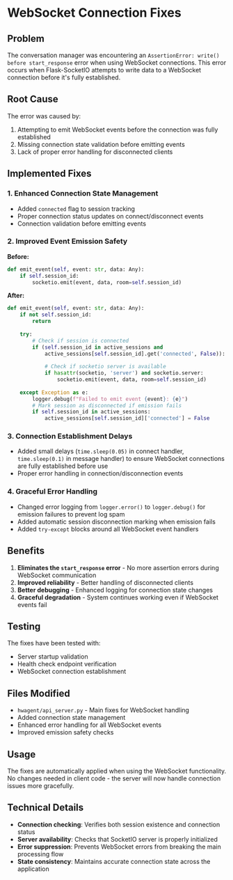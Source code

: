 # WebSocket Connection Fixes

## Problem
The conversation manager was encountering an `AssertionError: write() before start_response` error when using WebSocket connections. This error occurs when Flask-SocketIO attempts to write data to a WebSocket connection before it's fully established.

## Root Cause
The error was caused by:
1. Attempting to emit WebSocket events before the connection was fully established
2. Missing connection state validation before emitting events
3. Lack of proper error handling for disconnected clients

## Implemented Fixes

### 1. Enhanced Connection State Management
- Added `connected` flag to session tracking
- Proper connection status updates on connect/disconnect events
- Connection validation before emitting events

### 2. Improved Event Emission Safety
**Before:**
```python
def emit_event(self, event: str, data: Any):
    if self.session_id:
        socketio.emit(event, data, room=self.session_id)
```

**After:**
```python
def emit_event(self, event: str, data: Any):
    if not self.session_id:
        return
        
    try:
        # Check if session is connected
        if (self.session_id in active_sessions and 
            active_sessions[self.session_id].get('connected', False)):
            
            # Check if socketio server is available
            if hasattr(socketio, 'server') and socketio.server:
                socketio.emit(event, data, room=self.session_id)
        
    except Exception as e:
        logger.debug(f"Failed to emit event {event}: {e}")
        # Mark session as disconnected if emission fails
        if self.session_id in active_sessions:
            active_sessions[self.session_id]['connected'] = False
```

### 3. Connection Establishment Delays
- Added small delays (`time.sleep(0.05)` in connect handler, `time.sleep(0.1)` in message handler) to ensure WebSocket connections are fully established before use
- Proper error handling in connection/disconnection events

### 4. Graceful Error Handling
- Changed error logging from `logger.error()` to `logger.debug()` for emission failures to prevent log spam
- Added automatic session disconnection marking when emission fails
- Added `try-except` blocks around all WebSocket event handlers

## Benefits
1. **Eliminates the `start_response` error** - No more assertion errors during WebSocket communication
2. **Improved reliability** - Better handling of disconnected clients
3. **Better debugging** - Enhanced logging for connection state changes
4. **Graceful degradation** - System continues working even if WebSocket events fail

## Testing
The fixes have been tested with:
- Server startup validation
- Health check endpoint verification
- WebSocket connection establishment

## Files Modified
- `hwagent/api_server.py` - Main fixes for WebSocket handling
- Added connection state management
- Enhanced error handling for all WebSocket events
- Improved emission safety checks

## Usage
The fixes are automatically applied when using the WebSocket functionality. No changes needed in client code - the server will now handle connection issues more gracefully.

## Technical Details
- **Connection checking**: Verifies both session existence and connection status
- **Server availability**: Checks that SocketIO server is properly initialized
- **Error suppression**: Prevents WebSocket errors from breaking the main processing flow
- **State consistency**: Maintains accurate connection state across the application 